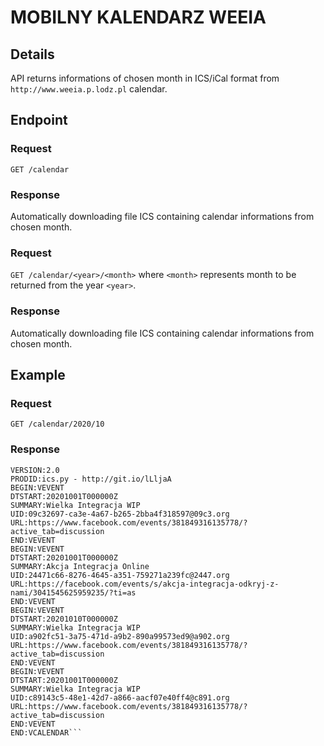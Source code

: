 # MOBILNY KALENDARZ WEEIA
## Details
API returns informations of chosen month in ICS/iCal format from `http://www.weeia.p.lodz.pl` calendar. 

## Endpoint

### Request
`GET /calendar` 


### Response
Automatically downloading file ICS containing calendar informations from chosen month.

### Request
`GET /calendar/<year>/<month>` 
where `<month>` represents month to be returned from the year `<year>`.

### Response
Automatically downloading file ICS containing calendar informations from chosen month.

## Example 
### Request
`GET /calendar/2020/10`

### Response
```BEGIN:VCALENDAR
VERSION:2.0
PRODID:ics.py - http://git.io/lLljaA
BEGIN:VEVENT
DTSTART:20201001T000000Z
SUMMARY:Wielka Integracja WIP
UID:09c32697-ca3e-4a67-b265-2bba4f318597@09c3.org
URL:https://www.facebook.com/events/381849316135778/?active_tab=discussion
END:VEVENT
BEGIN:VEVENT
DTSTART:20201001T000000Z
SUMMARY:Akcja Integracja Online
UID:24471c66-8276-4645-a351-759271a239fc@2447.org
URL:https://facebook.com/events/s/akcja-integracja-odkryj-z-nami/3041545625959235/?ti=as
END:VEVENT
BEGIN:VEVENT
DTSTART:20201010T000000Z
SUMMARY:Wielka Integracja WIP
UID:a902fc51-3a75-471d-a9b2-890a99573ed9@a902.org
URL:https://www.facebook.com/events/381849316135778/?active_tab=discussion
END:VEVENT
BEGIN:VEVENT
DTSTART:20201001T000000Z
SUMMARY:Wielka Integracja WIP
UID:c89143c5-48e1-42d7-a866-aacf07e40ff4@c891.org
URL:https://www.facebook.com/events/381849316135778/?active_tab=discussion
END:VEVENT
END:VCALENDAR```